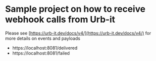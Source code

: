 # Sample project on how to receive webhook calls from Urb-it

Please see [https://urb-it.dev/docs/v4/](https://urb-it.dev/docs/v4/) for more details on events and payloads

- https://localhost:8081/delivered
- https://localhost:8081/failed
